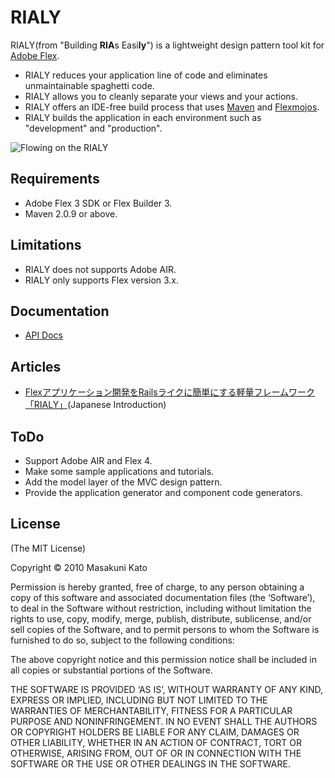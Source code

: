 # RIALY

RIALY(from "Building **RIA**s Easi**ly**") is a lightweight design pattern tool kit for [Adobe Flex](http://www.adobe.com/products/flex/).

+ RIALY reduces your application line of code and eliminates unmaintainable spaghetti code.
+ RIALY allows you to cleanly separate your views and your actions.
+ RIALY offers an IDE-free build process that uses [Maven](http://maven.apache.org/) and [Flexmojos](http://flexmojos.sonatype.org/).
+ RIALY builds the application in each environment such as "development" and "production".

![Flowing on the RIALY](http://mackato.github.com/rialy-flex-framework/images/RialyFlowDiagram.png)

## Requirements

+ Adobe Flex 3 SDK or Flex Builder 3.
+ Maven 2.0.9 or above.

## Limitations

+ RIALY does not supports Adobe AIR.
+ RIALY only supports Flex version 3.x.

## Documentation

+ [API Docs](http://mackato.github.com/rialy-flex-framework/asdoc/)

## Articles

+ [Flexアプリケーション開発をRailsライクに簡単にする軽量フレームワーク「RIALY」](http://blog.airs.co.jp/2009/04/20/rails-like-flex-framework-rialy.html)(Japanese Introduction)

## ToDo

+ Support Adobe AIR and Flex 4.
+ Make some sample applications and tutorials.
+ Add the model layer of the MVC design pattern.
+ Provide the application generator and component code generators.

## License

(The MIT License)

Copyright &copy; 2010 Masakuni Kato

Permission is hereby granted, free of charge, to any person obtaining a copy of this software and associated documentation files (the ‘Software’), to deal in the Software without restriction, including without limitation the rights to use, copy, modify, merge, publish, distribute, sublicense, and/or sell copies of the Software, and to permit persons to whom the Software is furnished to do so, subject to the following conditions:

The above copyright notice and this permission notice shall be included in all copies or substantial portions of the Software.

THE SOFTWARE IS PROVIDED ‘AS IS’, WITHOUT WARRANTY OF ANY KIND, EXPRESS OR IMPLIED, INCLUDING BUT NOT LIMITED TO THE WARRANTIES OF MERCHANTABILITY, FITNESS FOR A PARTICULAR PURPOSE AND NONINFRINGEMENT. IN NO EVENT SHALL THE AUTHORS OR COPYRIGHT HOLDERS BE LIABLE FOR ANY CLAIM, DAMAGES OR OTHER LIABILITY, WHETHER IN AN ACTION OF CONTRACT, TORT OR OTHERWISE, ARISING FROM, OUT OF OR IN CONNECTION WITH THE SOFTWARE OR THE USE OR OTHER DEALINGS IN THE SOFTWARE.
